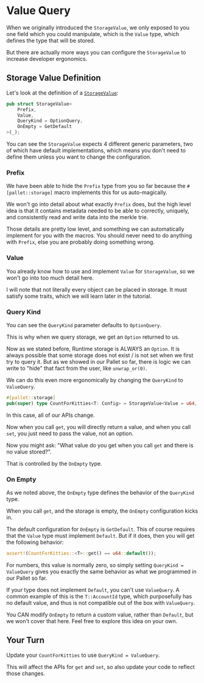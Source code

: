 # Value Query

When we originally introduced the `StorageValue`, we only exposed to you one field which you could manipulate, which is the `Value` type, which defines the type that will be stored.

But there are actually more ways you can configure the `StorageValue` to increase developer ergonomics.

## Storage Value Definition

Let's look at the definition of a [`StorageValue`](https://docs.rs/frame-support/37.0.0/frame_support/storage/types/struct.StorageValue.html):

```rust
pub struct StorageValue<
	Prefix,
	Value,
	QueryKind = OptionQuery,
	OnEmpty = GetDefault
>(_);
```

You can see the `StorageValue` expects 4 different generic parameters, two of which have default implementations, which means you don't need to define them unless you want to change the configuration.

### Prefix

We have been able to hide the `Prefix` type from you so far because the `#[pallet::storage]` macro implements this for us auto-magically.

We won't go into detail about what exactly `Prefix` does, but the high level idea is that it contains metadata needed to be able to correctly, uniquely, and consistently read and write data into the merkle trie.

Those details are pretty low level, and something we can automatically implement for you with the macros. You should never need to do anything with `Prefix`, else you are probably doing something wrong.

### Value

You already know how to use and implement `Value` for `StorageValue`, so we won't go into too much detail here.

I will note that not literally every object can be placed in storage. It must satisfy some traits, which we will learn later in the tutorial.

### Query Kind

You can see the `QueryKind` parameter defaults to `OptionQuery`.

This is why when we query storage, we get an `Option` returned to us.

Now as we stated before, Runtime storage is ALWAYS an `Option`. It is always possible that some storage does not exist / is not set when we first try to query it. But as we showed in our Pallet so far, there is logic we can write to "hide" that fact from the user, like `unwrap_or(0)`.

We can do this even more ergonomically by changing the `QueryKind` to `ValueQuery`.

```rust
#[pallet::storage]
pub(super) type CountForKitties<T: Config> = StorageValue<Value = u64, QueryKind = ValueQuery>;
```

In this case, all of our APIs change.

Now when you call `get`, you will directly return a value, and when you call `set`, you just need to pass the value, not an option.

Now you might ask: "What value do you get when you call `get` and there is no value stored?".

That is controlled by the `OnEmpty` type.

### On Empty

As we noted above, the `OnEmpty` type defines the behavior of the `QueryKind` type.

When you call `get`, and the storage is empty, the `OnEmpty` configuration kicks in.

The default configuration for `OnEmpty` is `GetDefault`. This of course requires that the `Value` type must implement `Default`. But if it does, then you will get the following behavior:

```rust
assert!(CountForKitties::<T>::get() == u64::default());
```

For numbers, this value is normally zero, so simply setting `QueryKind = ValueQuery` gives you exactly the same behavior as what we programmed in our Pallet so far.

If your type does not implement `Default`, you can't use `ValueQuery`. A common example of this is the `T::AccountId` type, which purposefully has no default value, and thus is not compatible out of the box with `ValueQuery`.

You CAN modify `OnEmpty` to return a custom value, rather than `Default`, but we won't cover that here. Feel free to explore this idea on your own.

## Your Turn

Update your `CountForKitties` to use `QueryKind = ValueQuery`.

This will affect the APIs for `get` and `set`, so also update your code to reflect those changes.
